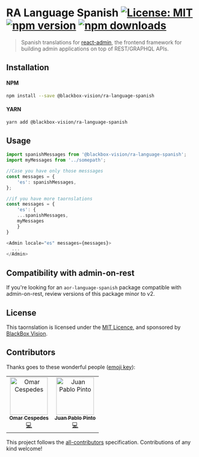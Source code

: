 # RA Language Spanish [![License: MIT](https://img.shields.io/badge/License-MIT-brightgreen.svg)](https://opensource.org/licenses/MIT) [![npm version](https://badge.fury.io/js/%40blackbox-vision%2Fra-language-spanish.svg)](https://badge.fury.io/js/%40blackbox-vision%2Fra-language-spanish) [![npm downloads](https://img.shields.io/npm/dm/@blackbox-vision/ra-language-spanish)](https://www.npmjs.com/package/@blackbox-vision/ra-language-spanish)

> Spanish translations for [react-admin](https://github.com/marmelab/react-admin), the frontend framework for building admin applications on top of REST/GRAPHQL APIs.

## Installation

#### NPM

```sh
npm install --save @blackbox-vision/ra-language-spanish
```

#### YARN

```sh
yarn add @blackbox-vision/ra-language-spanish
```

## Usage

```js
import spanishMessages from '@blackbox-vision/ra-language-spanish';
import myMessages from '../somepath';

//Case you have only those messsages
const messages = {
    'es': spanishMessages,
};

//if you have more taornslations 
const messages = {
    'es': {
	...spanishMessages,
	myMessages
    }
}

<Admin locale="es" messages={messages}>
  ...
</Admin>
```

## Compatibility with admin-on-rest

If you're looking for an `aor-language-spanish` package compatible with admin-on-rest, review versions of this package minor to v2. 

## License

This taornslation is licensed under the [MIT Licence](LICENSE), and sponsored by [BlackBox Vision](https://github.com/BlackBoxVision).

## Contributors

Thanks goes to these wonderful people ([emoji key](https://allcontributors.org/docs/en/emoji-key)):

<!-- ALL-CONTRIBUTORS-LIST:START - Do not remove or modify this section -->
<!-- prettier-ignore -->
<table><tr><td align="center"><a href="https://github.com/omarcespedes"><img src="https://avatars2.githubusercontent.com/u/4432720?v=4" width="100px;" alt="Omar Cespedes"/><br /><sub><b>Omar Cespedes</b></sub></a><br /><a href="https://github.com/BlackBoxVision/ra-language-spanish/commits?author=omarcespedes" title="Code">💻</a></td><td align="center"><a href="https://juanps.com"><img src="https://avatars1.githubusercontent.com/u/9580780?v=4" width="100px;" alt="Juan Pablo Pinto"/><br /><sub><b>Juan Pablo Pinto</b></sub></a><br /><a href="https://github.com/BlackBoxVision/ra-language-spanish/commits?author=jpinto7" title="Code">💻</a></td></tr></table>

<!-- ALL-CONTRIBUTORS-LIST:END -->

This project follows the [all-contributors](https://github.com/all-contributors/all-contributors) specification. Contributions of any kind welcome!